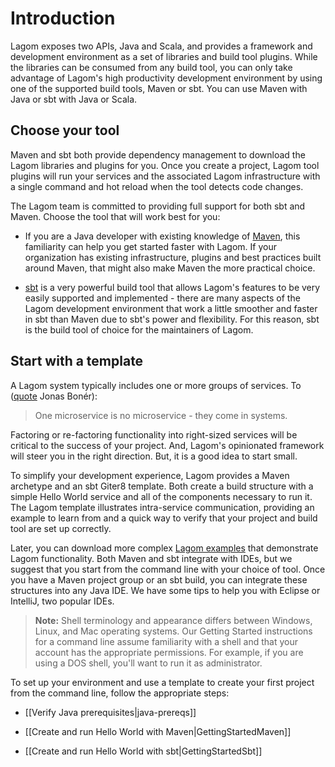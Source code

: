 # Introduction

Lagom exposes two APIs, Java and Scala, and provides a framework and development environment as a set of libraries and build tool plugins. While the libraries can be consumed from any build tool, you can only take advantage of Lagom's high productivity development environment by using one of the supported build tools, Maven or sbt. You can use Maven with Java or sbt with  Java or Scala.

## Choose your tool 

Maven and sbt both provide dependency management to download the Lagom libraries and plugins for you. Once you create a project, Lagom tool plugins will run your services and the associated Lagom infrastructure with a single command and hot reload when the tool detects code changes.

The Lagom team is committed to providing full support for both sbt and Maven. Choose the tool that will work best for you:

* If you are a Java developer with existing knowledge of [Maven](https://maven.apache.org/), this familiarity can help you get started faster with Lagom. If your organization has existing infrastructure, plugins and best practices built around Maven, that might also make Maven the more practical choice.

* [sbt](http://www.scala-sbt.org) is a very powerful build tool that allows Lagom's features to be very easily supported and implemented - there are many aspects of the Lagom development environment that work a little smoother and faster in sbt than Maven due to sbt's power and flexibility. For this reason, sbt is the build tool of choice for the maintainers of Lagom.

## Start with a template
 A Lagom system typically includes one or more groups of services. To ([quote](https://twitter.com/jboner/status/699536472442011648) Jonas Bonér):

> One microservice is no microservice - they come in systems.   

Factoring or re-factoring functionality into right-sized services will be critical to the success of your project. And, Lagom's opinionated framework will steer you in the right direction. But, it is a good idea to start small.
 
To simplify your development experience, Lagom provides a Maven archetype and an sbt Giter8 template. Both create a build structure with a simple Hello World service and all of the components necessary to run it. The Lagom template illustrates intra-service communication, providing an example to learn from and a quick way to verify that your project and build tool are set up correctly. 

Later, you can download more complex [Lagom examples](lagom-examples.md) that demonstrate Lagom functionality. Both Maven and sbt integrate with IDEs, but we suggest that you start from the command line with your choice of tool. Once you have a Maven project group or an sbt build, you can integrate these structures into any Java IDE. We have some tips to help you with Eclipse or IntelliJ, two popular IDEs.

>**Note:** Shell terminology and appearance differs between Windows, Linux, and Mac operating systems. Our Getting Started instructions for a command line assume familiarity with a shell and that your account has the appropriate permissions. For example, if you are using a DOS shell, you'll want to run it as administrator. 

To set up your environment and use a template to create your first project from the command line, follow the appropriate steps:

* [[Verify Java prerequisites|java-prereqs]]

* [[Create and run Hello World with  Maven|GettingStartedMaven]]

* [[Create and run Hello World with sbt|GettingStartedSbt]]
